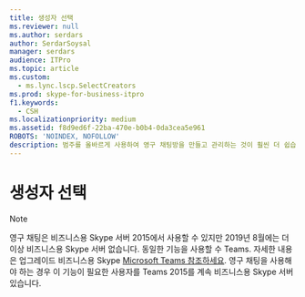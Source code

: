 ```yaml
---
title: 생성자 선택
ms.reviewer: null
ms.author: serdars
author: SerdarSoysal
manager: serdars
audience: ITPro
ms.topic: article
ms.custom:
  - ms.lync.lscp.SelectCreators
ms.prod: skype-for-business-itpro
f1.keywords:
  - CSH
ms.localizationpriority: medium
ms.assetid: f8d9ed6f-22ba-470e-b0b4-0da3cea5e961
ROBOTS: 'NOINDEX, NOFOLLOW'
description: 범주를 올바르게 사용하여 영구 채팅방을 만들고 관리하는 것이 훨씬 더 쉽습니다. 영구 채팅 관리자는 각 범주에 대해 AllowedMembers 및 Creators를 정의할 수 있으며 범주에서 만든 모든 채팅방에 적용되는 기본 채팅방 설정 및 동작을 정의할 수도 있습니다. 영구 채팅 관리자는 제어판 또는 비즈니스용 Skype 서버 cmdlet을 사용하여 Windows PowerShell 관리합니다.
---
```


# <a name="select-creators"></a>생성자 선택

> [!NOTE] 
> 영구 채팅은 비즈니스용 Skype 서버 2015에서 사용할 수 있지만 2019년 8월에는 더 이상 비즈니스용 Skype 서버 없습니다. 동일한 기능을 사용할 수 Teams. 자세한 내용은 업그레이드 비즈니스용 Skype [Microsoft Teams 참조하세요](/MicrosoftTeams/upgrade-start-here). 영구 채팅을 사용해야 하는 경우 이 기능이 필요한 사용자를 Teams 2015를 계속 비즈니스용 Skype 서버 있습니다.